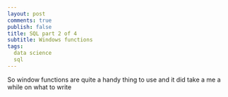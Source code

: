 ```yaml
---
layout: post
comments: true
publish: false
title: SQL part 2 of 4
subtitle: Windows functions
tags:
  data science
  sql
---
```


So window functions are quite a handy thing to use and it did take a me a while on what to write
